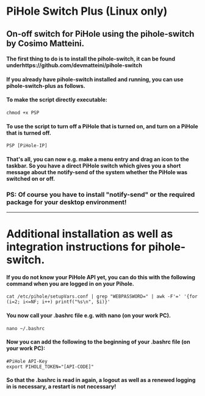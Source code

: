# PiHole Switch Plus (Linux only)
## On-off switch for PiHole using the pihole-switch by Cosimo Matteini.


#### The first thing to do is to install the pihole-switch, it can be found underhttps://github.com/devmatteini/pihole-switch

#### If you already have pihole-switch installed and running, you can use pihole-switch-plus as follows.
#### To make the script directly executable:

    chmod +x PSP

#### To use the script to turn off a PiHole that is turned on, and turn on a PiHole that is turned off.

    PSP [PiHole-IP]

#### That's all, you can now e.g. make a menu entry and drag an icon to the taskbar. So you have a direct PiHole switch which gives you a short message about the notify-send of the system whether the PiHole was switched on or off.

### PS: Of course you have to install "notify-send" or the required package for your desktop environment!
---
# Additional installation as well as integration instructions for pihole-switch.
#### If you do not know your PiHole API yet, you can do this with the following command when you are logged in on your Pihole.

    cat /etc/pihole/setupVars.conf | grep "WEBPASSWORD=" | awk -F'=' '{for (i=2; i<=NF; i++) printf("%s\n", $i)}'
    
#### You now call your .bashrc file e.g. with nano (on your work PC).

    nano ~/.bashrc
    
#### Now you can add the following to the beginning of your .bashrc file (on your work PC):

    #PiHole API-Key
    export PIHOLE_TOKEN="[API-CODE]"

#### So that the .bashrc is read in again, a logout as well as a renewed logging in is necessary, a restart is not necessary!

